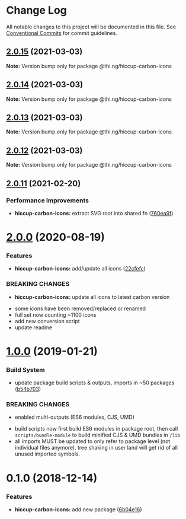 # Change Log

All notable changes to this project will be documented in this file.
See [Conventional Commits](https://conventionalcommits.org) for commit guidelines.

## [2.0.15](https://github.com/thi-ng/umbrella/compare/@thi.ng/hiccup-carbon-icons@2.0.14...@thi.ng/hiccup-carbon-icons@2.0.15) (2021-03-03)

**Note:** Version bump only for package @thi.ng/hiccup-carbon-icons





## [2.0.14](https://github.com/thi-ng/umbrella/compare/@thi.ng/hiccup-carbon-icons@2.0.13...@thi.ng/hiccup-carbon-icons@2.0.14) (2021-03-03)

**Note:** Version bump only for package @thi.ng/hiccup-carbon-icons





## [2.0.13](https://github.com/thi-ng/umbrella/compare/@thi.ng/hiccup-carbon-icons@2.0.12...@thi.ng/hiccup-carbon-icons@2.0.13) (2021-03-03)

**Note:** Version bump only for package @thi.ng/hiccup-carbon-icons





## [2.0.12](https://github.com/thi-ng/umbrella/compare/@thi.ng/hiccup-carbon-icons@2.0.11...@thi.ng/hiccup-carbon-icons@2.0.12) (2021-03-03)

**Note:** Version bump only for package @thi.ng/hiccup-carbon-icons





## [2.0.11](https://github.com/thi-ng/umbrella/compare/@thi.ng/hiccup-carbon-icons@2.0.10...@thi.ng/hiccup-carbon-icons@2.0.11) (2021-02-20)


### Performance Improvements

* **hiccup-carbon-icons:** extract SVG root into shared fn ([760ea9f](https://github.com/thi-ng/umbrella/commit/760ea9f964b3098d75cad1a5ca006ae7404df603))





# [2.0.0](https://github.com/thi-ng/umbrella/compare/@thi.ng/hiccup-carbon-icons@1.0.51...@thi.ng/hiccup-carbon-icons@2.0.0) (2020-08-19)


### Features

* **hiccup-carbon-icons:** add/update all icons ([22cfefc](https://github.com/thi-ng/umbrella/commit/22cfefcccaab5448e1117cb55d448cd313c48e95))


### BREAKING CHANGES

* **hiccup-carbon-icons:** update all icons to latest carbon version

- some icons have been removed/replaced or renamed
- full set now counting ~1100 icons
- add new conversion script
- update readme





# [1.0.0](https://github.com/thi-ng/umbrella/compare/@thi.ng/hiccup-carbon-icons@0.1.2...@thi.ng/hiccup-carbon-icons@1.0.0) (2019-01-21)

### Build System

* update package build scripts & outputs, imports in ~50 packages ([b54b703](https://github.com/thi-ng/umbrella/commit/b54b703))

### BREAKING CHANGES

* enabled multi-outputs (ES6 modules, CJS, UMD)

- build scripts now first build ES6 modules in package root, then call
  `scripts/bundle-module` to build minified CJS & UMD bundles in `/lib`
- all imports MUST be updated to only refer to package level
  (not individual files anymore). tree shaking in user land will get rid of
  all unused imported symbols.

# 0.1.0 (2018-12-14)

### Features

* **hiccup-carbon-icons:** add new package ([6b04e16](https://github.com/thi-ng/umbrella/commit/6b04e16))
